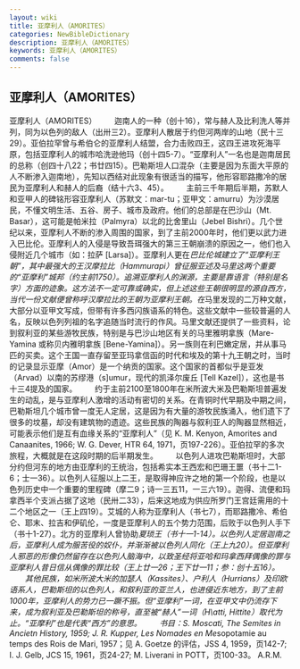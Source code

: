 ```yaml
---
layout: wiki
title: 亚摩利人（AMORITES）
categories: NewBibleDictionary
description: 亚摩利人（AMORITES）
keywords: 亚摩利人（AMORITES）
comments: false
---
```


## 亚摩利人（AMORITES）



亚摩利人（AMORITES）
　　迦南人的一种（创十16），常与赫人及比利洗人等并列，同为以色列的敌人（出卅三2）。亚摩利人散居于约但河两岸的山地（民十三29）。亚伯拉罕曾与希伯仑的亚摩利人结盟，合力击败四王，这四王进攻死海平原，包括亚摩利人的城市哈洗逊他玛（创十四5-7）。“亚摩利人”一名也是迦南居民的总称（创四十八22；书廿四15）。巴勒斯坦人口混杂（主要是因为东面大平原的人不断渗入迦南地），先知以西结对此现象有很适当的描写，他形容耶路撒冷的居民为亚摩利人和赫人的后裔（结十六3、45）。
　　主前三千年期后半期，苏默人和亚甲人的碑铭形容亚摩利人（苏默文：mar-tu；亚甲文：amurru）为沙漠居民，不懂文明生活、五谷、房子、城市及政府。他们的总部是在巴沙山（Mt. Basar），这可能是帕米拉（Palmyra）以北的比舍里山（Jebel Bishri）。几个世纪以来，亚摩利人不断的渗入周围的国家，到了主前2000年时，他们更以武力进入巴比伦。亚摩利人的入侵是导致吾珥强大的第三王朝崩溃的原因之一，他们也入侵附近几个城市（如：拉萨 [Larsa]）。亚摩利人更在*巴比伦城建立了“亚摩利王朝”，其中最强大的王汉摩拉比（Hammurapi）曾征服亚述及马里这两个重要的“亚摩利”城邦（约主前1750）。追溯亚摩利人的渊源，主要是靠语言（特别是名字）方面的迹象。这方法不一定可靠或确实，但上述这些王朝很明显的源自西方，当代一份文献便曾称呼汉摩拉比的王朝为亚摩利王朝。在*马里发现的二万种文献，大部分以亚甲文写成，但带有许多西闪族语系的特色。这些文献中一些较普遍的人名，反映以色列列祖的名字追随当时流行的作风。马里文献还提供了一些资料，论到叙利亚的某些游牧民族，特别是与巴沙山地区有关的马里雅明拿族（Mare-Yamina 或称贝内雅明拿族 [Bene-Yamina]）。另一族则在利巴嫩定居，并从事马匹的买卖。这个王国一直存留至亚玛拿信函的时代和埃及的第十九王朝之时，当时的记录显示亚摩（Amor）是一个纳贡的国家。这个国家的首都似乎是亚发（Arvad）以南的苏缪港（s]umur，现代的凯泽尔废丘 [Tell Kazel]），这也是书十三4提及的国家。
　　约于主前2100至1800年在米所波大米及巴勒斯坦普遍发生的动乱，是与亚摩利人激增的活动有密切的关系。在青铜时代早期及中期之间，巴勒斯坦几个城市曾一度无人定居，这是因为有大量的游牧民族涌入，他们遗下了很多的坟墓，却没有建筑物的遗迹。这些民族的陶器与叙利亚人的陶器显然相近，可能表示他们是互有血缘关系的“亚摩利人”（见 K. M. Kenyon, Amorites and Canaanites, 1966; W. G.
Dever, HTR 64, 1971，页197-226）。亚伯拉罕的多次旅程，大概就是在这段时期的后半期发生。
　　以色列人进攻巴勒斯坦时，大部分约但河东的地方由亚摩利的王统治，包括希实本王西宏和巴珊王噩（书十二1-6；士一36）。以色列人征服以上二王，是取得神应许之地的第一个阶段，也是以色列历史中一个重要的里程碑（摩二9；诗一三五11，一三六19）。迦得、流便和玛拿西半个支派占据了这地（民卅二33），后来这地成为供应所罗门王宫廷需用的十二个地区之一（王上四19）。艾城的人称为亚摩利人（书七7），而耶路撒冷、希伯仑、耶末、拉吉和伊矶伦，一度是亚摩利人的五个势力范围，后败于以色列人手下（书十1-27）。北方的亚摩利人曾协助*夏琐王（书十一1-14）。以色列人定居迦南之后，亚摩利人成为服苦役的奴仆，并渐渐被以色列人同化（王上九20）。但亚摩利人邪恶的形像仍然留存在以色列人脑海中，以致圣经将亚哈和玛拿西拜偶像的罪与亚摩利人昔日信从偶像的罪比较（王上廿一26；王下廿一11；参：创十五16）。
　　其他民族，如米所波大米的加瑟人（Kassites）、户利人（Hurrians）及印欧语系人，巴勒斯坦的以色列人，和叙利亚的亚兰人，也进侵近东地方，到了主前1000年，亚摩利人的势力已一蹶不振。但“亚摩利”一词，在亚甲文中仍流存下来，成为叙利亚及巴勒斯坦的称号，直至被“赫人”一词（H\atti, Hittite）取代为止。“亚摩利”也是代表“西方”的意思。
　　书目：S. Moscati, The Semites in Ancietn History, 1959; J.
R. Kupper, Les
Nomades en Me*sopotamie au temps des Rois de Mari, 1957；见 A. Goetze 的评估，JSS
4, 1959，页142-7; I. J. Gelb, JCS 15,
1961，页24-27; M. Liverani in POTT，页100-33。
A.R.M.




